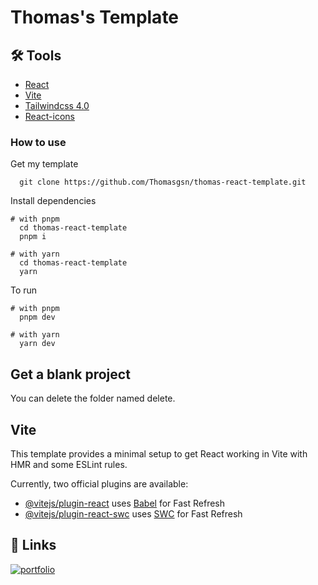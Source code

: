 Thomas's Template
======================

## 🛠 Tools
- [React](https://react.dev/learn)
- [Vite](https://vite.dev/guide/)
- [Tailwindcss 4.0](https://tailwindcss.com/)
- [React-icons](https://react-icons.github.io/react-icons/)

### How to use

Get my template
```
  git clone https://github.com/Thomasgsn/thomas-react-template.git
```

Install dependencies
```
# with pnpm
  cd thomas-react-template
  pnpm i
```
```
# with yarn
  cd thomas-react-template
  yarn
```

To run
```
# with pnpm
  pnpm dev
```
```
# with yarn
  yarn dev
```
## Get a blank project

You can delete the folder named delete.

## Vite
This template provides a minimal setup to get React working in Vite with HMR and some ESLint rules.

Currently, two official plugins are available:

- [@vitejs/plugin-react](https://github.com/vitejs/vite-plugin-react/blob/main/packages/plugin-react/README.md) uses [Babel](https://babeljs.io/) for Fast Refresh
- [@vitejs/plugin-react-swc](https://github.com/vitejs/vite-plugin-react-swc) uses [SWC](https://swc.rs/) for Fast Refresh


## 🔗 Links
[![portfolio](https://img.shields.io/badge/my_portfolio-000?style=for-the-badge&logo=ko-fi&logoColor=white)](https://thomasgassmann.fr/)